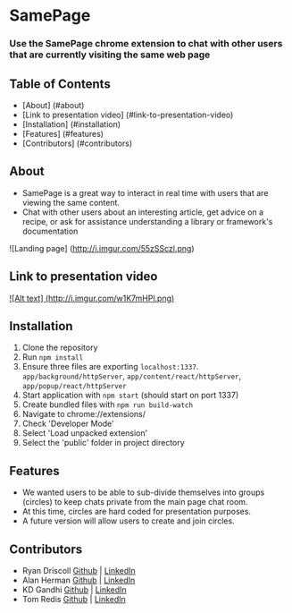 # **SamePage** #
### Use the SamePage chrome extension to chat with other users that are currently visiting the same web page ###

## **Table of Contents** 
 - [About] (#about)
 - [Link to presentation video] (#link-to-presentation-video)
 - [Installation] (#installation) 
 - [Features] (#features)
 - [Contributors] (#contributors)

##  About
 - SamePage is a great way to interact in real time with users that are viewing the same content.
 - Chat with other users about an interesting article, get advice on a recipe, or ask for assistance understanding a library or framework's documentation
  
![Landing page] (http://i.imgur.com/55zSSczl.png)

## Link to presentation video
[![Alt text] (http://i.imgur.com/w1K7mHPl.png)](https://www.youtube.com/watch?v=2_RqDmflhjQ)

## Installation
1. Clone the repository
2. Run `npm install`
3. Ensure three files are exporting `localhost:1337`. `app/background/httpServer`, `app/content/react/httpServer`, `app/popup/react/httpServer`
4. Start application with `npm start` (should start on port 1337)
5. Create bundled files with `npm run build-watch`
6. Navigate to chrome://extensions/
7. Check 'Developer Mode'
8. Select 'Load unpacked extension'
9. Select the 'public' folder in project directory

## Features
 - We wanted users to be able to sub-divide themselves into groups (circles) to keep chats private from the main page chat room.
 - At this time, circles are hard coded for presentation purposes.
 - A future version will allow users to create and join circles.
 
## Contributors
 - Ryan Driscoll <a  target="_blank" href="https://github.com/RyanDriscoll/">Github</a> | <a target="_blank" href="https://linkedin.com/in/rpdriscoll/">LinkedIn</a>
 - Alan Herman <a  target="_blank" href="https://github.com/TheHerm/">Github</a> | <a target="_blank" href="https://linkedin.com/in/alan-herman/">LinkedIn</a>
 - KD Gandhi <a  target="_blank" href="https://github.com/KdawgG">Github</a>  | <a target="_blank" href="https://linkedin.com/in/kgandhi2/">LinkedIn</a>
 - Tom Redis <a target="_blank" href="https://github.com/Tredis/">Github</a>  | <a target="_blank" href="https://linkedin.com/in/thomas-redis-3892647/">LinkedIn</a>

